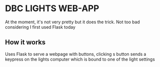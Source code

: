 # DBC LIGHTS WEB-APP
At the moment, it's not very pretty but it does the trick. Not too bad considering I first used Flask  today

## How it works
Uses Flask to serve a webpage with buttons, clicking s button sends a keypress on the lights computer which is bound to one of the light settings
